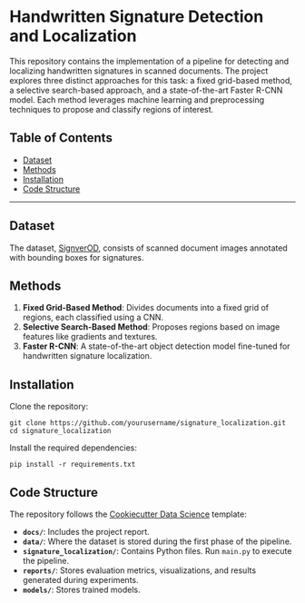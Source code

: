 # Handwritten Signature Detection and Localization

This repository contains the implementation of a pipeline for detecting and localizing handwritten signatures in scanned documents. The project explores three distinct approaches for this task: a fixed grid-based method, a selective search-based approach, and a state-of-the-art Faster R-CNN model. Each method leverages machine learning and preprocessing techniques to propose and classify regions of interest.

## Table of Contents
- [Dataset](#dataset)
- [Methods](#methods)
- [Installation](#installation)
- [Code Structure](#code-structure)

---

## Dataset
The dataset, [SignverOD](https://www.kaggle.com/datasets/victordibia/signverod), consists of scanned document images annotated with bounding boxes for signatures.

## Methods
1. **Fixed Grid-Based Method**: Divides documents into a fixed grid of regions, each classified using a CNN.
2. **Selective Search-Based Method**: Proposes regions based on image features like gradients and textures.
3. **Faster R-CNN**: A state-of-the-art object detection model fine-tuned for handwritten signature localization.

## Installation

Clone the repository:
```
git clone https://github.com/yourusername/signature_localization.git
cd signature_localization
```

Install the required dependencies:
```
pip install -r requirements.txt
```

## Code Structure

The repository follows the [Cookiecutter Data Science](https://drivendata.github.io/cookiecutter-data-science/) template:

- **`docs/`**: Includes the project report.
- **`data/`**: Where the dataset is stored during the first phase of the pipeline.
- **`signature_localization/`**: Contains Python files. Run `main.py` to execute the pipeline.
- **`reports/`**: Stores evaluation metrics, visualizations, and results generated during experiments.
- **`models/`**: Stores trained models.